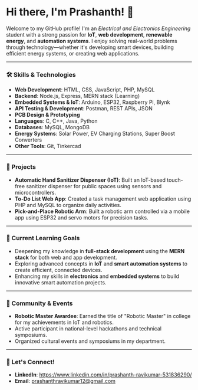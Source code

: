 # Hi there, I'm Prashanth! 👋

Welcome to my GitHub profile! I'm an *Electrical and Electronics Engineering* student with a strong passion for **IoT**, **web development**, **renewable energy**, and **automation systems**. I enjoy solving real-world problems through technology—whether it's developing smart devices, building efficient energy systems, or creating web applications.

---

### 🛠 Skills & Technologies

- **Web Development**: HTML, CSS, JavaScript, PHP, MySQL  
- **Backend**: Node.js, Express, MERN stack (Learning)  
- **Embedded Systems & IoT**: Arduino, ESP32, Raspberry Pi, Blynk  
- **API Testing & Development**: Postman, REST APIs, JSON  
- **PCB Design & Prototyping**  
- **Languages**: C, C++, Java, Python  
- **Databases**: MySQL, MongoDB  
- **Energy Systems**: Solar Power, EV Charging Stations, Super Boost Converters  
- **Other Tools**: Git, Tinkercad  

---

### 💼 Projects

- **Automatic Hand Sanitizer Dispenser (IoT)**: Built an IoT-based touch-free sanitizer dispenser for public spaces using sensors and microcontrollers.
- **To-Do List Web App**: Created a task management web application using PHP and MySQL to organize daily activities.
- **Pick-and-Place Robotic Arm**: Built a robotic arm controlled via a mobile app using ESP32 and servo motors for precision tasks.

---

### 🚀 Current Learning Goals

- Deepening my knowledge in **full-stack development** using the **MERN stack** for both web and app development.
- Exploring advanced concepts in **IoT** and **smart automation systems** to create efficient, connected devices.
- Enhancing my skills in **electronics** and **embedded systems** to build innovative smart automation projects.

---

### 🌱 Community & Events

- **Robotic Master Awardee**: Earned the title of "Robotic Master" in college for my achievements in IoT and robotics.
- Active participant in national-level hackathons and technical symposiums.
- Organized cultural events and symposiums in my department.

---

### 🤝 Let's Connect!

- **LinkedIn**: https://www.linkedin.com/in/prashanth-ravikumar-531836290/
- **Email**: prashanthravikumar12@gmail.com
